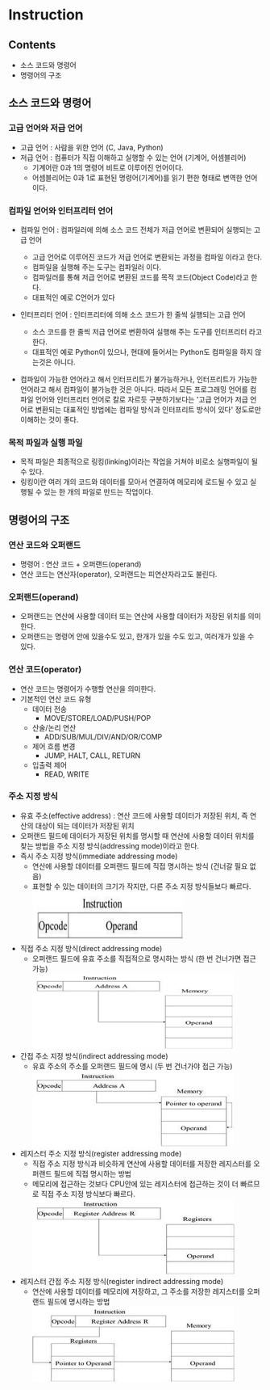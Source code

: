 # Instruction

## Contents
- 소스 코드와 명령어
- 명령어의 구조

## 소스 코드와 명령어

### 고급 언어와 저급 언어
- 고급 언어 : 사람을 위한 언어 (C, Java, Python)
- 저급 언어 : 컴퓨터가 직접 이해하고 실행할 수 있는 언어 (기계어, 어셈블리어)
  - 기계어란 0과 1의 명령어 비트로 이루어진 언어이다.
  - 어셈블리어는 0과 1로 표현된 명령어(기계어)를 읽기 편한 형태로 변역한 언어이다.
  
### 컴파일 언어와 인터프리터 언어
- 컴파일 언어 : 컴파일러에 의해 소스 코드 전체가 저급 언어로 변환되어 실행되는 고급 언어
  - 고급 언어로 이루어진 코드가 저급 언어로 변환되는 과정을 컴파일 이라고 한다.
  - 컴파일을 실행해 주는 도구는 컴파일러 이다.
  - 컴파일러를 통해 저급 언어로 변환된 코드를 목적 코드(Object Code)라고 한다.
  - 대표적인 예로 C언어가 있다
  
- 인터프리터 언어 : 인터프리터에 의해 소스 코드가 한 줄씩 실행되는 고급 언어
  - 소스 코드를 한 줄씩 저급 언어로 변환하여 실행해 주는 도구를 인터프리터 라고 한다.
  - 대표적인 예로 Python이 있으나, 현대에 들어서는 Python도 컴파일을 하지 않는것은 아니다.

- 컴파일이 가능한 언어라고 해서 인터프리트가 불가능하거나, 인터프리트가 가능한 언어라고 해서 컴파일이 불가능한 것은 아니다. 따라서 모든 프로그래밍 언어를 컴파일 언어와 인터프리터 언어로 칼로 자르듯 
구분하기보다는 '고급 언어가 저급 언어로 변환되는 대표적인 방법에는 컴파일 방식과 인터프리트 방식이 있다' 정도로만 이해하는 것이 좋다.

### 목적 파일과 실행 파일
- 목적 파일은 최종적으로 링킹(linking)이라는 작업을 거쳐야 비로소 실행파일이 될 수 있다.
- 링킹이란 여러 개의 코드와 데이터를 모아서 연결하여 메모리에 로드될 수 있고 실행될 수 있는 한 개의 파일로 만드는 작업이다.

## 명령어의 구조

### 연산 코드와 오퍼랜드
- 명령어 : 연산 코드 + 오퍼랜드(operand)
- 연산 코드는 연산자(operator), 오퍼랜드는 피연산자라고도 불린다.

### 오퍼랜드(operand)
- 오퍼랜드는 연산에 사용할 데이터 또는 연산에 사용할 데이터가 저장된 위치를 의미한다.
- 오퍼랜드는 명령어 안에 있을수도 있고, 한개가 있을 수도 있고, 여러개가 있을 수 있다.

### 연산 코드(operator)
- 연산 코드는 명령어가 수행할 연산을 의미한다.
- 기본적인 연산 코드 유형
  - 데이터 전송
    - MOVE/STORE/LOAD/PUSH/POP
  - 산술/논리 연산
    - ADD/SUB/MUL/DIV/AND/OR/COMP
  - 제어 흐름 변경
    - JUMP, HALT, CALL, RETURN
  - 입출력 제어
    - READ, WRITE
    
 ### 주소 지정 방식
 - 유효 주소(effective address) : 연산 코드에 사용할 데이터가 저장된 위치, 즉 연산의 대상이 되는 데이터가 저장된 위치
 - 오퍼랜드 필드에 데이터가 저장된 위치를 명시할 때 연산에 사용할 데이터 위치를 찾는 방법을 주소 지정 방식(addressing mode)이라고 한다.
 - 즉시 주소 지정 방식(immediate addressing mode)
    - 연산에 사용할 데이터를 오퍼랜드 필드에 직접 명시하는 방식 (건너갈 필요 없음)
    - 표현할 수 있는 데이터의 크기가 작지만, 다른 주소 지정 방식들보다 빠르다.   
    <img src="../src/Immediate-addressing.jpg" width="300px" height="100px" title="bigpicture" alt="bigpicture"></img>
 - 직접 주소 지정 방식(direct addressing mode)
    - 오퍼랜드 필드에 유효 주소를 직접적으로 명시하는 방식 (한 번 건너가면 접근 가능)   
    <img src="../src/Direct-addressing.jpg" width="400px" height="150px" title="bigpicture" alt="bigpicture"></img>
 - 간접 주소 지정 방식(indirect addressing mode)
    - 유효 주소의 주소를 오퍼랜드 필드에 명시 (두 번 건너가야 접근 가능)   
    <img src="../src/Indirect-addressing.jpg" width="400px" height="150px" title="bigpicture" alt="bigpicture"></img>
 - 레지스터 주소 지정 방식(register addressing mode)
    - 직접 주소 지정 방식과 비슷하게 연산에 사용할 데이터를 저장한 레지스터를 오퍼랜드 필드에 직접 명시하는 방법
    - 메모리에 접근하는 것보다 CPU안에 있는 레지스터에 접근하는 것이 더 빠르므로 직접 주소 지정 방식보다 빠르다.   
    <img src="../src/Register-addressing.jpg" width="400px" height="150px" title="bigpicture" alt="bigpicture"></img>
 - 레지스터 간접 주소 지정 방식(register indirect addressing mode)
    - 연산에 사용할 데이터를 메모리에 저장하고, 그 주소를 저장한 레지스터를 오퍼랜드 필드에 명시하는 방법   
    <img src="../src/Register-indirect-addressing.jpg" width="400px" height="150px" title="bigpicture" alt="bigpicture"></img>
 
